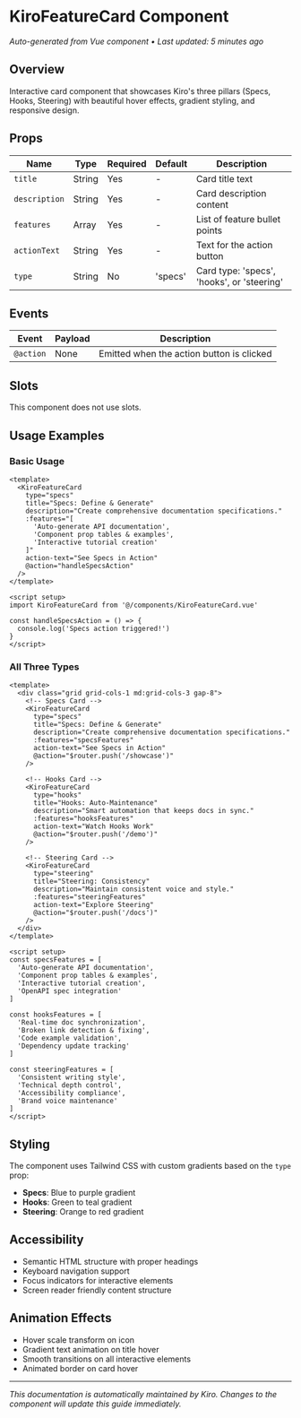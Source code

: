 # KiroFeatureCard Component

*Auto-generated from Vue component • Last updated: 5 minutes ago*

## Overview

Interactive card component that showcases Kiro's three pillars (Specs, Hooks, Steering) with beautiful hover effects, gradient styling, and responsive design.

## Props

| Name | Type | Required | Default | Description |
|------|------|----------|---------|-------------|
| `title` | String | Yes | - | Card title text |
| `description` | String | Yes | - | Card description content |
| `features` | Array<String> | Yes | - | List of feature bullet points |
| `actionText` | String | Yes | - | Text for the action button |
| `type` | String | No | 'specs' | Card type: 'specs', 'hooks', or 'steering' |

## Events

| Event | Payload | Description |
|-------|---------|-------------|
| `@action` | None | Emitted when the action button is clicked |

## Slots

This component does not use slots.

## Usage Examples

### Basic Usage

```vue
<template>
  <KiroFeatureCard
    type="specs"
    title="Specs: Define & Generate"
    description="Create comprehensive documentation specifications."
    :features="[
      'Auto-generate API documentation',
      'Component prop tables & examples',
      'Interactive tutorial creation'
    ]"
    action-text="See Specs in Action"
    @action="handleSpecsAction"
  />
</template>

<script setup>
import KiroFeatureCard from '@/components/KiroFeatureCard.vue'

const handleSpecsAction = () => {
  console.log('Specs action triggered!')
}
</script>
```

### All Three Types

```vue
<template>
  <div class="grid grid-cols-1 md:grid-cols-3 gap-8">
    <!-- Specs Card -->
    <KiroFeatureCard
      type="specs"
      title="Specs: Define & Generate"
      description="Create comprehensive documentation specifications."
      :features="specsFeatures"
      action-text="See Specs in Action"
      @action="$router.push('/showcase')"
    />
    
    <!-- Hooks Card -->
    <KiroFeatureCard
      type="hooks"
      title="Hooks: Auto-Maintenance"
      description="Smart automation that keeps docs in sync."
      :features="hooksFeatures"
      action-text="Watch Hooks Work"
      @action="$router.push('/demo')"
    />
    
    <!-- Steering Card -->
    <KiroFeatureCard
      type="steering"
      title="Steering: Consistency"
      description="Maintain consistent voice and style."
      :features="steeringFeatures"
      action-text="Explore Steering"
      @action="$router.push('/docs')"
    />
  </div>
</template>

<script setup>
const specsFeatures = [
  'Auto-generate API documentation',
  'Component prop tables & examples',
  'Interactive tutorial creation',
  'OpenAPI spec integration'
]

const hooksFeatures = [
  'Real-time doc synchronization',
  'Broken link detection & fixing',
  'Code example validation',
  'Dependency update tracking'
]

const steeringFeatures = [
  'Consistent writing style',
  'Technical depth control',
  'Accessibility compliance',
  'Brand voice maintenance'
]
</script>
```

## Styling

The component uses Tailwind CSS with custom gradients based on the `type` prop:

- **Specs**: Blue to purple gradient
- **Hooks**: Green to teal gradient  
- **Steering**: Orange to red gradient

## Accessibility

- Semantic HTML structure with proper headings
- Keyboard navigation support
- Focus indicators for interactive elements
- Screen reader friendly content structure

## Animation Effects

- Hover scale transform on icon
- Gradient text animation on title hover
- Smooth transitions on all interactive elements
- Animated border on card hover

---

*This documentation is automatically maintained by Kiro. Changes to the component will update this guide immediately.*